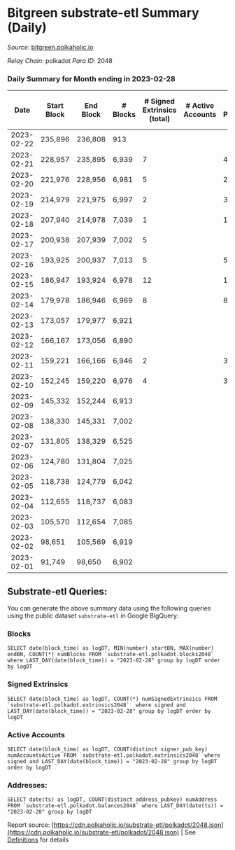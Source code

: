 # Bitgreen substrate-etl Summary (Daily)

_Source_: [bitgreen.polkaholic.io](https://bitgreen.polkaholic.io)

*Relay Chain*: polkadot
*Para ID*: 2048



### Daily Summary for Month ending in 2023-02-28


| Date | Start Block | End Block | # Blocks | # Signed Extrinsics (total) | # Active Accounts | # Passive | # New | # Addresses with Balances | # Events | # Transfers | # XCM Transfers In | # XCM Transfers Out |
| ---- | ----------- | --------- | -------- | --------------------------- | ----------------- | --------- | ----- | ------------------------- | -------- | ----------- | ------------------ | ------------------- |
| 2023-02-22 | 235,896 | 236,808 | 913  |  |  |  |  |  | 6,002 |   |   |   |
| 2023-02-21 | 228,957 | 235,895 | 6,939  | 7 |  | 4 | 2 | 234 | 44,503 | 4  |   |   |
| 2023-02-20 | 221,976 | 228,956 | 6,981  | 5 |  | 2 | 3 | 232 | 44,378 | 3  |   |   |
| 2023-02-19 | 214,979 | 221,975 | 6,997  | 2 |  | 3 | 3 | 229 | 45,050 | 3  |   |   |
| 2023-02-18 | 207,940 | 214,978 | 7,039  | 1 |  | 1 | 1 | 226 | 45,660 | 1  |   |   |
| 2023-02-17 | 200,938 | 207,939 | 7,002  | 5 |  |  | 1 | 225 | 47,342 | 1  |   |   |
| 2023-02-16 | 193,925 | 200,937 | 7,013  | 5 |  | 5 | 5 | 224 | 47,444 | 5  |   |   |
| 2023-02-15 | 186,947 | 193,924 | 6,978  | 12 |  | 11 | 11 | 219 | 49,507 | 11  |   |   |
| 2023-02-14 | 179,978 | 186,946 | 6,969  | 8 |  | 8 | 8 | 208 | 49,921 | 8  |   |   |
| 2023-02-13 | 173,057 | 179,977 | 6,921  |  |  |  |  | 200 | 49,437 |   |   |   |
| 2023-02-12 | 166,167 | 173,056 | 6,890  |  |  |  |  | 200 | 49,154 |   |   |   |
| 2023-02-11 | 159,221 | 166,166 | 6,946  | 2 |  | 3 | 3 | 200 | 49,628 | 3  |   |   |
| 2023-02-10 | 152,245 | 159,220 | 6,976  | 4 |  | 3 | 5 | 197 | 50,110 | 6  |   |   |
| 2023-02-09 | 145,332 | 152,244 | 6,913  |  |  |  |  | 192 | 49,300 |   |   |   |
| 2023-02-08 | 138,330 | 145,331 | 7,002  |  |  |  | 4 | 192 |  |   |   |   |
| 2023-02-07 | 131,805 | 138,329 | 6,525  |  |  |  |  | 188 |  |   |   |   |
| 2023-02-06 | 124,780 | 131,804 | 7,025  |  |  |  | 1 | 188 |  |   |   |   |
| 2023-02-05 | 118,738 | 124,779 | 6,042  |  |  |  | 1 | 187 |  |   |   |   |
| 2023-02-04 | 112,655 | 118,737 | 6,083  |  |  |  |  | 186 |  |   |   |   |
| 2023-02-03 | 105,570 | 112,654 | 7,085  |  |  |  | 6 | 186 |  |   |   |   |
| 2023-02-02 | 98,651 | 105,569 | 6,919  |  |  |  | 1 | 180 |  |   |   |   |
| 2023-02-01 | 91,749 | 98,650 | 6,902  |  |  |  |  | 179 |  |   |   |   |

## Substrate-etl Queries:
You can generate the above summary data using the following queries using the public dataset `substrate-etl` in Google BigQuery:


### Blocks
```
SELECT date(block_time) as logDT, MIN(number) startBN, MAX(number) endBN, COUNT(*) numBlocks FROM `substrate-etl.polkadot.blocks2048`  where LAST_DAY(date(block_time)) = "2023-02-28" group by logDT order by logDT
```


### Signed Extrinsics
```
SELECT date(block_time) as logDT, COUNT(*) numSignedExtrinsics FROM `substrate-etl.polkadot.extrinsics2048`  where signed and LAST_DAY(date(block_time)) = "2023-02-28" group by logDT order by logDT
```


### Active Accounts
```
SELECT date(block_time) as logDT, COUNT(distinct signer_pub_key) numAccountsActive FROM `substrate-etl.polkadot.extrinsics2048` where signed and LAST_DAY(date(block_time)) = "2023-02-28" group by logDT order by logDT
```


### Addresses:
```
SELECT date(ts) as logDT, COUNT(distinct address_pubkey) numAddress FROM `substrate-etl.polkadot.balances2048` where LAST_DAY(date(ts)) = "2023-02-28" group by logDT
```



Report source: [https://cdn.polkaholic.io/substrate-etl/polkadot/2048.json](https://cdn.polkaholic.io/substrate-etl/polkadot/2048.json) | See [Definitions](/DEFINITIONS.md) for details
